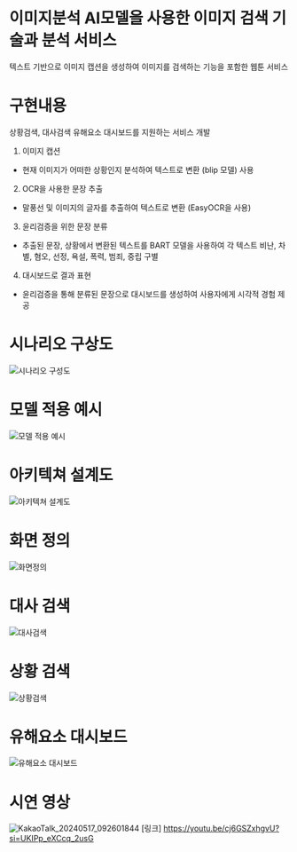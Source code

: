 # 이미지분석 AI모델을 사용한 이미지 검색 기술과 분석 서비스
텍스트 기반으로 이미지 캡션을 생성하여 이미지를 검색하는 기능을 포함한 웹툰 서비스

# 구현내용
상황검색, 대사검색 유해요소 대시보드를 지원하는 서비스 개발

1. 이미지 캡션
  - 현재 이미지가 어떠한 상황인지 분석하여 텍스트로 변환 (blip 모델) 사용

2. OCR을 사용한 문장 추출
  - 말풍선 및 이미지의 글자를 추출하여 텍스트로 변환 (EasyOCR을 사용)

3. 윤리검증을 위한 문장 분류
  - 추출된 문장, 상황에서 변환된 텍스트를 BART 모델을 사용하여 각 텍스트 비난, 차별, 혐오, 선정, 욕설, 폭력, 범죄, 중립 구별

4. 대시보드로 결과 표현
  - 윤리검증을 통해 분류된 문장으로 대시보드를 생성하여 사용자에게 시각적 경험 제공


# 시나리오 구상도
![시나리오 구성도](https://github.com/InMerchant/Scene-Search/assets/106319540/f136d003-901c-41d5-88f5-9fc269d4360f)

# 모델 적용 예시
![모델 적용 예시](https://github.com/InMerchant/Scene-Search/assets/106319540/1697bb5a-1dda-491d-a7eb-e16ff317e807)

# 아키텍쳐 설계도
![아키텍쳐 설계도](https://github.com/InMerchant/Scene-Search/assets/106319540/b5ef5698-8946-4de2-9b88-1ccce7710555)

# 화면 정의
![화면정의](https://github.com/InMerchant/Scene-Search/assets/106319540/fe14f260-cfe8-4cc5-aa57-ef2fc79bfa4a)

# 대사 검색
![대사검색](https://github.com/InMerchant/Scene-Search/assets/106319540/3c361816-87b2-404c-8c18-4d8d1295b5d8)

# 상황 검색
![상황검색](https://github.com/InMerchant/Scene-Search/assets/106319540/7878f4b9-078f-4291-b2fc-f41977dcce23)

# 유해요소 대시보드
![유해요소 대시보드](https://github.com/InMerchant/Scene-Search/assets/106319540/a8d8583d-f2cc-4988-917d-8c859ee9f493)

# 시연 영상
![KakaoTalk_20240517_092601844](https://github.com/InMerchant/Scene-Search/assets/106319540/73a6ba19-1872-49db-8235-0ec0794d40a1)
[링크] https://youtu.be/cj6GSZxhgvU?si=UKIPp_eXCcq_2usG
